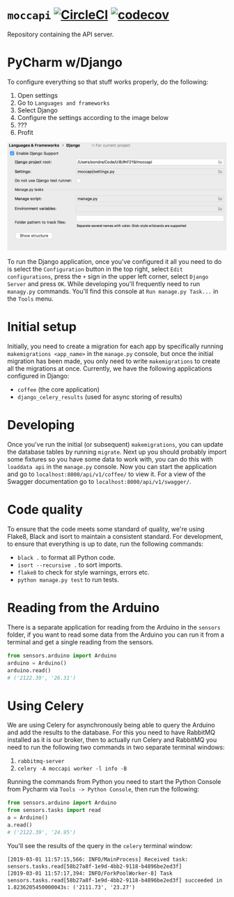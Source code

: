 # `moccapi` [![CircleCI](https://circleci.com/gh/inf219-mocca/MOCCAPI.svg?style=svg)](https://circleci.com/gh/inf219-mocca/MOCCAPI) [![codecov](https://codecov.io/gh/inf219-mocca/MOCCAPI/branch/master/graph/badge.svg)](https://codecov.io/gh/inf219-mocca/MOCCAPI)

Repository containing the API server.

# PyCharm w/Django

To configure everything so that stuff works properly, do the following: 

1. Open settings
2. Go to `Languages and frameworks`
3. Select Django
4. Configure the settings according to the image below
5. ???
6. Profit

![settings](settings.png)

To run the Django application, once you've configured it all you need to do is
select the `Configuration` button in the top right, select `Edit
configurations`, press the `+` sign in the upper left corner, select `Django
Server` and press `OK`. While developing you'll frequently need to run
`managy.py` commands. You'll find this console at `Run manage.py Task...` in the
`Tools` menu.

# Initial setup

Initially, you need to create a migration for each app by specifically running
`makemigrations <app_name>` in the `manage.py` console, but once the initial
migration has been made, you only need to write `makemigrations` to create all
the migrations at once. Currently, we have the following applications configured
in Django:

- `coffee` (the core application)
- `django_celery_results` (used for async storing of results)

# Developing

Once you've run the initial (or subsequent) `makemigrations`, you can update the
database tables by running `migrate`. Next up you should probably import some
fixtures so you have some data to work with, you can do this with `loaddata api`
in the `manage.py` console. Now you can start the application and go to
`localhost:8000/api/v1/coffee/` to view it. For a view of the Swagger
documentation go to `localhost:8000/api/v1/swagger/`.

# Code quality

To ensure that the code meets some standard of quality, we're using Flake8,
Black and isort to maintain a consistent standard. For development, to ensure
that everything is up to date, run the following commands:

- `black .` to format all Python code.
- `isort --recursive .` to sort imports.
- `flake8` to check for style warnings, errors etc.
- `python manage.py test` to run tests.

# Reading from the Arduino

There is a separate application for reading from the Arduino in the `sensors`
folder, if you want to read some data from the Arduino you can run it from a
terminal and get a single reading from the sensors.

``` python
from sensors.arduino import Arduino
arduino = Arduino()
arduino.read()
# ('2122.39', '26.31')
```

# Using Celery

We are using Celery for asynchronously being able to query the Arduino and add
the results to the database. For this you need to have RabbitMQ installed as it
is our broker, then to actually run Celery and RabbitMQ you need to run the
following two commands in two separate terminal windows:

1. `rabbitmq-server`
2. `celery -A moccapi worker -l info -B`

Running the commands from Python you need to start the Python Console from
Pycharm via `Tools -> Python Console`, then run the following:

``` python
from sensors.arduino import Arduino
from sensors.tasks import read
a = Arduino()
a.read()
# ('2122.39', '24.95')
```

You'll see the results of the query in the `celery` terminal window:

``` shell
[2019-03-01 11:57:15,566: INFO/MainProcess] Received task: sensors.tasks.read[58b27a8f-1e9d-4bb2-9118-b4896be2ed3f]
[2019-03-01 11:57:17,394: INFO/ForkPoolWorker-8] Task sensors.tasks.read[58b27a8f-1e9d-4bb2-9118-b4896be2ed3f] succeeded in 1.8236205450000043s: ('2111.73', '23.27')
```

